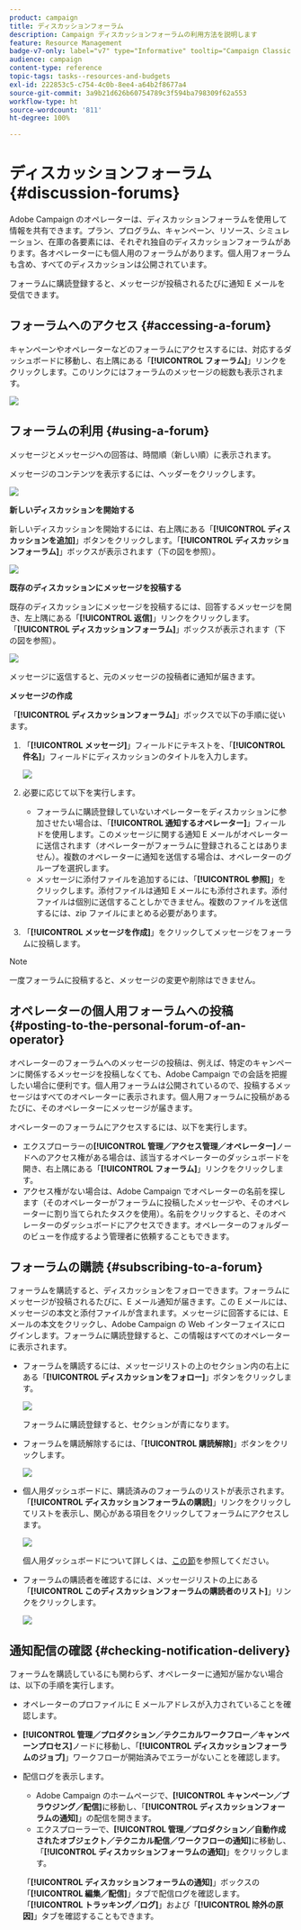 ```yaml
---
product: campaign
title: ディスカッションフォーラム
description: Campaign ディスカッションフォーラムの利用方法を説明します
feature: Resource Management
badge-v7-only: label="v7" type="Informative" tooltip="Campaign Classic v7 にのみ適用されます"
audience: campaign
content-type: reference
topic-tags: tasks--resources-and-budgets
exl-id: 222853c5-c754-4c0b-8ee4-a64b2f8677a4
source-git-commit: 3a9b21d626b60754789c3f594ba798309f62a553
workflow-type: ht
source-wordcount: '811'
ht-degree: 100%

---
```


# ディスカッションフォーラム{#discussion-forums}



Adobe Campaign のオペレーターは、ディスカッションフォーラムを使用して情報を共有できます。プラン、プログラム、キャンペーン、リソース、シミュレーション、在庫の各要素には、それぞれ独自のディスカッションフォーラムがあります。各オペレーターにも個人用のフォーラムがあります。個人用フォーラムも含め、すべてのディスカッションは公開されています。

フォーラムに購読登録すると、メッセージが投稿されるたびに通知 E メールを受信できます。

## フォーラムへのアクセス {#accessing-a-forum}

キャンペーンやオペレーターなどのフォーラムにアクセスするには、対応するダッシュボードに移動し、右上隅にある「**[!UICONTROL フォーラム]**」リンクをクリックします。このリンクにはフォーラムのメッセージの総数も表示されます。

![](assets/mrm_forum_access_link.png)

## フォーラムの利用 {#using-a-forum}

メッセージとメッセージへの回答は、時間順（新しい順）に表示されます。

メッセージのコンテンツを表示するには、ヘッダーをクリックします。

![](assets/mrm_forum_expand_msg.png)

**新しいディスカッションを開始する**

新しいディスカッションを開始するには、右上隅にある「**[!UICONTROL ディスカッションを追加]**」ボタンをクリックします。「**[!UICONTROL ディスカッションフォーラム]**」ボックスが表示されます（下の図を参照）。

![](assets/mrm_forum_new_thread.png)

**既存のディスカッションにメッセージを投稿する**

既存のディスカッションにメッセージを投稿するには、回答するメッセージを開き、左上隅にある「**[!UICONTROL 返信]**」リンクをクリックします。「**[!UICONTROL ディスカッションフォーラム]**」ボックスが表示されます（下の図を参照）。

![](assets/mrm_forum_answer_msg.png)

メッセージに返信すると、元のメッセージの投稿者に通知が届きます。

**メッセージの作成**

「**[!UICONTROL ディスカッションフォーラム]**」ボックスで以下の手順に従います。

1. 「**[!UICONTROL メッセージ]**」フィールドにテキストを、「**[!UICONTROL 件名]**」フィールドにディスカッションのタイトルを入力します。

   ![](assets/mrm_forum_edit_msg.png)

1. 必要に応じて以下を実行します。

   * フォーラムに購読登録していないオペレーターをディスカッションに参加させたい場合は、「**[!UICONTROL 通知するオペレーター]**」フィールドを使用します。このメッセージに関する通知 E メールがオペレーターに送信されます（オペレーターがフォーラムに登録されることはありません）。複数のオペレーターに通知を送信する場合は、オペレーターのグループを選択します。
   * メッセージに添付ファイルを追加するには、「**[!UICONTROL 参照]**」をクリックします。添付ファイルは通知 E メールにも添付されます。添付ファイルは個別に送信することしかできません。複数のファイルを送信するには、zip ファイルにまとめる必要があります。

1. 「**[!UICONTROL メッセージを作成]**」をクリックしてメッセージをフォーラムに投稿します。

>[!NOTE]
>
>一度フォーラムに投稿すると、メッセージの変更や削除はできません。

## オペレーターの個人用フォーラムへの投稿 {#posting-to-the-personal-forum-of-an-operator}

オペレーターのフォーラムへのメッセージの投稿は、例えば、特定のキャンペーンに関係するメッセージを投稿しなくても、Adobe Campaign での会話を把握したい場合に便利です。個人用フォーラムは公開されているので、投稿するメッセージはすべてのオペレーターに表示されます。個人用フォーラムに投稿があるたびに、そのオペレーターにメッセージが届きます。

オペレーターのフォーラムにアクセスするには、以下を実行します。

* エクスプローラーの&#x200B;**[!UICONTROL 管理／アクセス管理／オペレーター]**&#x200B;ノードへのアクセス権がある場合は、該当するオペレーターのダッシュボードを開き、右上隅にある「**[!UICONTROL フォーラム]**」リンクをクリックします。
* アクセス権がない場合は、Adobe Campaign でオペレーターの名前を探します（そのオペレーターがフォーラムに投稿したメッセージや、そのオペレーターに割り当てられたタスクを使用）。名前をクリックすると、そのオペレーターのダッシュボードにアクセスできます。オペレーターのフォルダーのビューを作成するよう管理者に依頼することもできます。

## フォーラムの購読 {#subscribing-to-a-forum}

フォーラムを購読すると、ディスカッションをフォローできます。フォーラムにメッセージが投稿されるたびに、E メール通知が届きます。この E メールには、メッセージの本文と添付ファイルが含まれます。メッセージに回答するには、E メールの本文をクリックし、Adobe Campaign の Web インターフェイスにログインします。フォーラムに購読登録すると、この情報はすべてのオペレーターに表示されます。

* フォーラムを購読するには、メッセージリストの上のセクション内の右上にある「**[!UICONTROL ディスカッションをフォロー]**」ボタンをクリックします。

  ![](assets/mrm_forum_subscribe.png)

  フォーラムに購読登録すると、セクションが青になります。

* フォーラムを購読解除するには、「**[!UICONTROL 購読解除]**」ボタンをクリックします。

  ![](assets/mrm_forum_unsubscribe.png)

* 個人用ダッシュボードに、購読済みのフォーラムのリストが表示されます。「**[!UICONTROL ディスカッションフォーラムの購読]**」リンクをクリックしてリストを表示し、関心がある項目をクリックしてフォーラムにアクセスします。

  ![](assets/platform_dashboard_operator_subscr_forums.png)

  個人用ダッシュボードについて詳しくは、[この節](../../platform/using/access-management-operators.md)を参照してください。

* フォーラムの購読者を確認するには、メッセージリストの上にある「**[!UICONTROL このディスカッションフォーラムの購読者のリスト]**」リンクをクリックします。

  ![](assets/mrm_forum_subscribers.png)

## 通知配信の確認 {#checking-notification-delivery}

フォーラムを購読しているにも関わらず、オペレーターに通知が届かない場合は、以下の手順を実行します。

* オペレーターのプロファイルに E メールアドレスが入力されていることを確認します。
* **[!UICONTROL 管理／プロダクション／テクニカルワークフロー／キャンペーンプロセス]**&#x200B;ノードに移動し、「**[!UICONTROL ディスカッションフォーラムのジョブ]**」ワークフローが開始済みでエラーがないことを確認します。
* 配信ログを表示します。

   * Adobe Campaign のホームページで、**[!UICONTROL キャンペーン／ブラウジング／配信]**&#x200B;に移動し、「**[!UICONTROL ディスカッションフォーラムの通知]**」の配信を開きます。
   * エクスプローラーで、**[!UICONTROL 管理／プロダクション／自動作成されたオブジェクト／テクニカル配信／ワークフローの通知]**&#x200B;に移動し、「**[!UICONTROL ディスカッションフォーラムの通知]**」をクリックします。

  「**[!UICONTROL ディスカッションフォーラムの通知]**」ボックスの「**[!UICONTROL 編集／配信]**」タブで配信ログを確認します。「**[!UICONTROL トラッキング／ログ]**」および「**[!UICONTROL 除外の原因]**」タブを確認することもできます。
